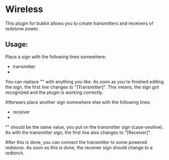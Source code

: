 Wireless
===
This plugin for bukkit allows you to create transmitters and receivers of redstone power.

Usage:
---
Place a sign with the following lines somewhere:

* transmitter
* <channelname>

You can replace "<channelname>" with anything you like. As soon as you're finished editing the sign, the first line changes to "[Transmitter]".
This means, the sign got recognized and the plugin is working correctly.

Afterwars place another sign somewhere else with the following lines:

* receiver
* <channelname>

"<channelname>" should be the same value, you put on the transmitter sign (case-sesitive). As with the transmitter sign, the first line also changes to "[Receiver]".

After this is done, you can connect the transmitter to some powered redstone. As soon as this is done, the receiver sign should change to a redtorch.